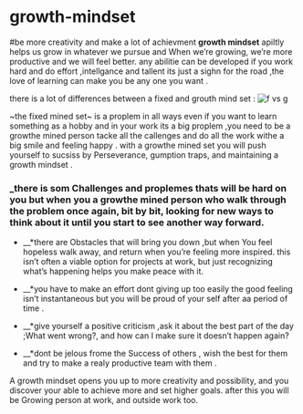 # **growth-mindset**

#be more creativity and make a lot of achievment
**growth mindset** apiltly helps us grow in whatever we pursue and  When  we’re growing, we’re more productive and we will feel better.
any abilitie can be developed if you work hard and do effort ,intellgance and tallent its just a sighn for the road ,the love of learning can make you be any one you want .


there is a lot of differences  between a fixed and grouth mind set :
![f vs g](https://3kllhk1ibq34qk6sp3bhtox1-wpengine.netdna-ssl.com/wp-content/uploads/NewGrowthMindset2.png)


~the fixed mined set~ is a proplem in all ways even if you want to learn something as a hobby and in your work its a big proplem ,you need to be a growthe mined person tacke all the callenges and do all the work withe a big smile and feeling happy .
with a growthe mined set you will push yourself to sucsiss by Perseverance, gumption traps, and maintaining a growth mindset .

### _there is som Challenges and proplemes thats will be hard on you but when you a growthe mined person who walk through the problem once again, bit by bit, looking for new ways to think about it until you start to see another way forward.

*  __*there are  Obstacles that will bring you down ,but when You feel hopeless walk away, and return when you’re feeling more inspired. this isn’t often a viable option for projects at work, but just recognizing what’s happening helps you make peace with it.

*  __*you have to make an effort dont  giving up too easily  the good feeling isn’t instantaneous but you will be proud of your self after aa period of time .

*  __*give yourself a positive criticism ,ask it about the best part of the day ;What went wrong?, and how can I make sure it doesn’t happen again?

*  __*dont be jelous frome the Success of others , wish the best for them and try to make a realy productive team with them .

A growth mindset opens you up to more creativity and possibility, and you discover your able to achieve more and set higher goals. 
after this you will be Growing  person at work, and outside work too.



